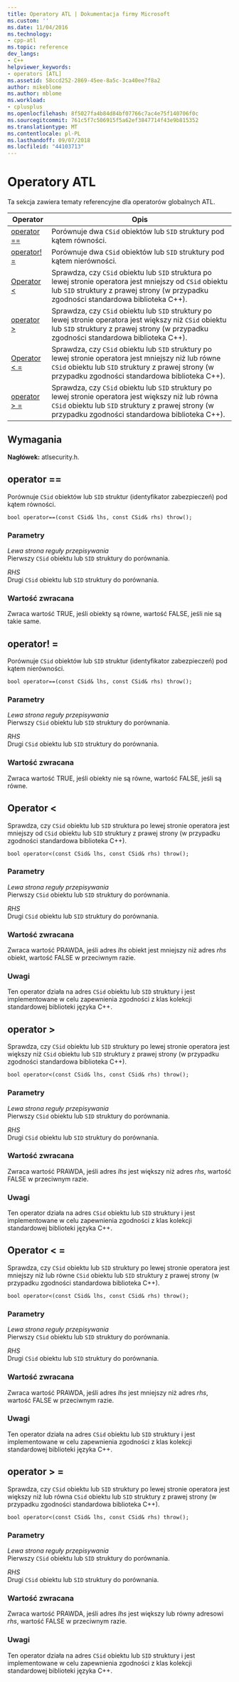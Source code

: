 ```yaml
---
title: Operatory ATL | Dokumentacja firmy Microsoft
ms.custom: ''
ms.date: 11/04/2016
ms.technology:
- cpp-atl
ms.topic: reference
dev_langs:
- C++
helpviewer_keywords:
- operators [ATL]
ms.assetid: 58ccd252-2869-45ee-8a5c-3ca40ee7f8a2
author: mikeblome
ms.author: mblome
ms.workload:
- cplusplus
ms.openlocfilehash: 8f5027fa4b84d84bf07766c7ac4e75f140706f0c
ms.sourcegitcommit: 761c5f7c506915f5a62ef3847714f43e9b815352
ms.translationtype: MT
ms.contentlocale: pl-PL
ms.lasthandoff: 09/07/2018
ms.locfileid: "44103713"
---
```

# <a name="atl-operators"></a>Operatory ATL

Ta sekcja zawiera tematy referencyjne dla operatorów globalnych ATL.

|Operator|Opis|
|--------------|-----------------|
|[operator ==](#operator_eq_eq)|Porównuje dwa `CSid` obiektów lub `SID` struktury pod kątem równości.|
|[operator! =](#operator_neq)|Porównuje dwa `CSid` obiektów lub `SID` struktury pod kątem nierówności.|
|[Operator <](#operator_lt)|Sprawdza, czy `CSid` obiektu lub `SID` struktura po lewej stronie operatora jest mniejszy od `CSid` obiektu lub `SID` struktury z prawej strony (w przypadku zgodności standardowa biblioteka C++).|
|[operator >](#operator_gt)|Sprawdza, czy `CSid` obiektu lub `SID` struktury po lewej stronie operatora jest większy niż `CSid` obiektu lub `SID` struktury z prawej strony (w przypadku zgodności standardowa biblioteka C++).|
|[Operator < =](#operator_lt__eq)|Sprawdza, czy `CSid` obiektu lub `SID` struktury po lewej stronie operatora jest mniejszy niż lub równe `CSid` obiektu lub `SID` struktury z prawej strony (w przypadku zgodności standardowa biblioteka C++).|
|[operator > =](#operator_gt__eq)|Sprawdza, czy `CSid` obiektu lub `SID` struktury po lewej stronie operatora jest większy niż lub równa `CSid` obiektu lub `SID` struktury z prawej strony (w przypadku zgodności standardowa biblioteka C++).|

## <a name="requirements"></a>Wymagania

**Nagłówek:** atlsecurity.h.

##  <a name="operator_eq_eq"></a>  operator ==

Porównuje `CSid` obiektów lub `SID` struktur (identyfikator zabezpieczeń) pod kątem równości.

```   
bool operator==(const CSid& lhs, const CSid& rhs) throw();
```

### <a name="parameters"></a>Parametry

*Lewa strona reguły przepisywania*  
Pierwszy `CSid` obiektu lub `SID` struktury do porównania.

*RHS*  
Drugi `CSid` obiektu lub `SID` struktury do porównania.

### <a name="return-value"></a>Wartość zwracana

Zwraca wartość TRUE, jeśli obiekty są równe, wartość FALSE, jeśli nie są takie same.

##  <a name="operator_neq"></a>  operator! =

Porównuje `CSid` obiektów lub `SID` struktur (identyfikator zabezpieczeń) pod kątem nierówności.

```   
bool operator==(const CSid& lhs, const CSid& rhs) throw();
```

### <a name="parameters"></a>Parametry

*Lewa strona reguły przepisywania*  
Pierwszy `CSid` obiektu lub `SID` struktury do porównania.

*RHS*  
Drugi `CSid` obiektu lub `SID` struktury do porównania.

### <a name="return-value"></a>Wartość zwracana

Zwraca wartość TRUE, jeśli obiekty nie są równe, wartość FALSE, jeśli są równe.

##  <a name="operator_lt"></a>  Operator <

Sprawdza, czy `CSid` obiektu lub `SID` struktura po lewej stronie operatora jest mniejszy od `CSid` obiektu lub `SID` struktury z prawej strony (w przypadku zgodności standardowa biblioteka C++).

```   
bool operator<(const CSid& lhs, const CSid& rhs) throw();
```

### <a name="parameters"></a>Parametry

*Lewa strona reguły przepisywania*  
Pierwszy `CSid` obiektu lub `SID` struktury do porównania.

*RHS*  
Drugi `CSid` obiektu lub `SID` struktury do porównania.

### <a name="return-value"></a>Wartość zwracana

Zwraca wartość PRAWDA, jeśli adres *lhs* obiekt jest mniejszy niż adres *rhs* obiekt, wartość FALSE w przeciwnym razie.

### <a name="remarks"></a>Uwagi

Ten operator działa na adres `CSid` obiektu lub `SID` struktury i jest implementowane w celu zapewnienia zgodności z klas kolekcji standardowej biblioteki języka C++.

##  <a name="operator_gt"></a>  operator >

Sprawdza, czy `CSid` obiektu lub `SID` struktury po lewej stronie operatora jest większy niż `CSid` obiektu lub `SID` struktury z prawej strony (w przypadku zgodności standardowa biblioteka C++).

```   
bool operator<(const CSid& lhs, const CSid& rhs) throw();
```

### <a name="parameters"></a>Parametry

*Lewa strona reguły przepisywania*  
Pierwszy `CSid` obiektu lub `SID` struktury do porównania.

*RHS*  
Drugi `CSid` obiektu lub `SID` struktury do porównania.

### <a name="return-value"></a>Wartość zwracana

Zwraca wartość PRAWDA, jeśli adres *lhs* jest większy niż adres *rhs*, wartość FALSE w przeciwnym razie.

### <a name="remarks"></a>Uwagi

Ten operator działa na adres `CSid` obiektu lub `SID` struktury i jest implementowane w celu zapewnienia zgodności z klas kolekcji standardowej biblioteki języka C++.

##  <a name="operator_lt__eq"></a>  Operator < =

Sprawdza, czy `CSid` obiektu lub `SID` struktury po lewej stronie operatora jest mniejszy niż lub równe `CSid` obiektu lub `SID` struktury z prawej strony (w przypadku zgodności standardowa biblioteka C++).

```   
bool operator<(const CSid& lhs, const CSid& rhs) throw();
```

### <a name="parameters"></a>Parametry

*Lewa strona reguły przepisywania*  
Pierwszy `CSid` obiektu lub `SID` struktury do porównania.

*RHS*  
Drugi `CSid` obiektu lub `SID` struktury do porównania.

### <a name="return-value"></a>Wartość zwracana

Zwraca wartość PRAWDA, jeśli adres *lhs* jest mniejszy niż adres *rhs*, wartość FALSE w przeciwnym razie.

### <a name="remarks"></a>Uwagi

Ten operator działa na adres `CSid` obiektu lub `SID` struktury i jest implementowane w celu zapewnienia zgodności z klas kolekcji standardowej biblioteki języka C++.

##  <a name="operator_gt__eq"></a>  operator > =

Sprawdza, czy `CSid` obiektu lub `SID` struktury po lewej stronie operatora jest większy niż lub równa `CSid` obiektu lub `SID` struktury z prawej strony (w przypadku zgodności standardowa biblioteka C++).

```   
bool operator<(const CSid& lhs, const CSid& rhs) throw();
```

### <a name="parameters"></a>Parametry

*Lewa strona reguły przepisywania*  
Pierwszy `CSid` obiektu lub `SID` struktury do porównania.

*RHS*  
Drugi `CSid` obiektu lub `SID` struktury do porównania.

### <a name="return-value"></a>Wartość zwracana

Zwraca wartość PRAWDA, jeśli adres *lhs* jest większy lub równy adresowi *rhs*, wartość FALSE w przeciwnym razie.

### <a name="remarks"></a>Uwagi

Ten operator działa na adres `CSid` obiektu lub `SID` struktury i jest implementowane w celu zapewnienia zgodności z klas kolekcji standardowej biblioteki języka C++.

